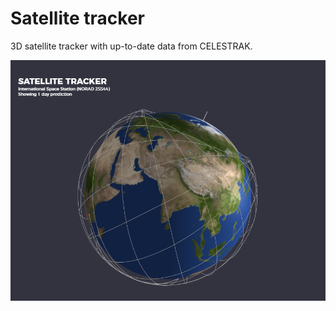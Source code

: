 Satellite tracker
=================

3D satellite tracker with up-to-date data from CELESTRAK. 

![International Space Station](screenshots/01.png)